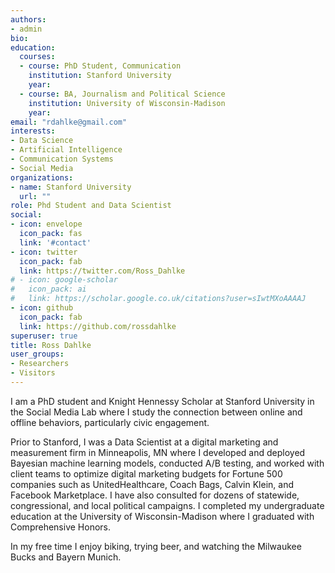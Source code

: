 ```yaml
---
authors:
- admin
bio: 
education:
  courses:
  - course: PhD Student, Communication
    institution: Stanford University
    year: 
  - course: BA, Journalism and Political Science
    institution: University of Wisconsin-Madison
    year: 
email: "rdahlke@gmail.com"
interests:
- Data Science
- Artificial Intelligence
- Communication Systems
- Social Media
organizations:
- name: Stanford University
  url: ""
role: Phd Student and Data Scientist
social:
- icon: envelope
  icon_pack: fas
  link: '#contact'
- icon: twitter
  icon_pack: fab
  link: https://twitter.com/Ross_Dahlke
# - icon: google-scholar
#   icon_pack: ai
#   link: https://scholar.google.co.uk/citations?user=sIwtMXoAAAAJ
- icon: github
  icon_pack: fab
  link: https://github.com/rossdahlke
superuser: true
title: Ross Dahlke
user_groups:
- Researchers
- Visitors
---
```


I am a PhD student and Knight Hennessy Scholar at Stanford University in the Social Media Lab where I study the connection between online and offline behaviors, particularly civic engagement. 

Prior to Stanford, I was a Data Scientist at a digital marketing and measurement firm in Minneapolis, MN where I developed and deployed Bayesian machine learning models, conducted A/B testing, and worked with client teams to optimize digital marketing budgets for Fortune 500 companies such as UnitedHealthcare, Coach Bags, Calvin Klein, and Facebook Marketplace. I have also consulted for dozens of statewide, congressional, and local political campaigns. I completed my undergraduate education at the University of Wisconsin-Madison where I graduated with Comprehensive Honors. 

In my free time I enjoy biking, trying beer, and watching the Milwaukee Bucks and Bayern Munich. 
